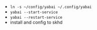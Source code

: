 * `ln -s ~/config/yabai ~/.config/yabai`
* `yabai --start-service`
* `yabai --restart-service`
* install and config to skhd

